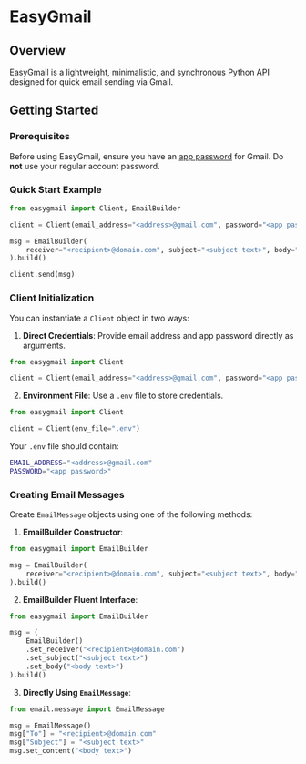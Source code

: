 # EasyGmail

## Overview

EasyGmail is a lightweight, minimalistic, and synchronous Python API designed for quick email sending via Gmail.

## Getting Started

### Prerequisites

Before using EasyGmail, ensure you have an [app password](https://support.google.com/mail/answer/185833?hl=en#app-passwords) for Gmail. Do **not** use your regular account password.

### Quick Start Example

```python
from easygmail import Client, EmailBuilder

client = Client(email_address="<address>@gmail.com", password="<app password>")

msg = EmailBuilder(
    receiver="<recipient>@domain.com", subject="<subject text>", body="<body text>"
).build()

client.send(msg)
```

### Client Initialization

You can instantiate a `Client` object in two ways:

1. **Direct Credentials**:
   Provide email address and app password directly as arguments.

```python
from easygmail import Client

client = Client(email_address="<address>@gmail.com", password="<app password>")
```

2. **Environment File**:
   Use a `.env` file to store credentials.

```python
from easygmail import Client

client = Client(env_file=".env")
```

Your `.env` file should contain:

```bash
EMAIL_ADDRESS="<address>@gmail.com"
PASSWORD="<app password>"
```

### Creating Email Messages

Create `EmailMessage` objects using one of the following methods:

1. **EmailBuilder Constructor**:

```python
from easygmail import EmailBuilder

msg = EmailBuilder(
    receiver="<recipient>@domain.com", subject="<subject text>", body="<body text>"
).build()
```

2. **EmailBuilder Fluent Interface**:

```python
from easygmail import EmailBuilder

msg = (
    EmailBuilder()
    .set_receiver("<recipient>@domain.com")
    .set_subject("<subject text>")
    .set_body("<body text>")
).build()
```

3. **Directly Using `EmailMessage`**:

```python
from email.message import EmailMessage

msg = EmailMessage()
msg["To"] = "<recipient>@domain.com"
msg["Subject"] = "<subject text>"
msg.set_content("<body text>")
```
